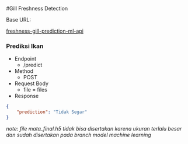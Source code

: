 #Gill Freshness Detection

Base URL:

 <p >
  <a href="https://freshness-gill-prediction-api-mps7ogpvxa-et.a.run.app/">freshness-gill-prediction-ml-api</a>
</p>

### Prediksi Ikan
- Endpoint
  - /predict
- Method
  - POST
- Request Body
  - file = files
- Response

```json
{
    "prediction": "Tidak Segar"
}
```
_note: file mata_final.h5 tidak bisa disertakan karena ukuran terlalu besar dan sudah disertakan pada branch model machine learning_
